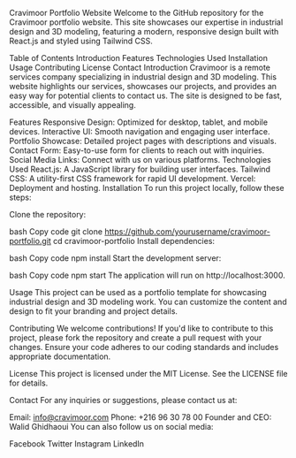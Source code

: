 Cravimoor Portfolio Website
Welcome to the GitHub repository for the Cravimoor portfolio website. This site showcases our expertise in industrial design and 3D modeling, featuring a modern, responsive design built with React.js and styled using Tailwind CSS.

Table of Contents
Introduction
Features
Technologies Used
Installation
Usage
Contributing
License
Contact
Introduction
Cravimoor is a remote services company specializing in industrial design and 3D modeling. This website highlights our services, showcases our projects, and provides an easy way for potential clients to contact us. The site is designed to be fast, accessible, and visually appealing.

Features
Responsive Design: Optimized for desktop, tablet, and mobile devices.
Interactive UI: Smooth navigation and engaging user interface.
Portfolio Showcase: Detailed project pages with descriptions and visuals.
Contact Form: Easy-to-use form for clients to reach out with inquiries.
Social Media Links: Connect with us on various platforms.
Technologies Used
React.js: A JavaScript library for building user interfaces.
Tailwind CSS: A utility-first CSS framework for rapid UI development.
Vercel: Deployment and hosting.
Installation
To run this project locally, follow these steps:

Clone the repository:

bash
Copy code
git clone https://github.com/yourusername/cravimoor-portfolio.git
cd cravimoor-portfolio
Install dependencies:

bash
Copy code
npm install
Start the development server:

bash
Copy code
npm start
The application will run on http://localhost:3000.

Usage
This project can be used as a portfolio template for showcasing industrial design and 3D modeling work. You can customize the content and design to fit your branding and project details.

Contributing
We welcome contributions! If you'd like to contribute to this project, please fork the repository and create a pull request with your changes. Ensure your code adheres to our coding standards and includes appropriate documentation.

License
This project is licensed under the MIT License. See the LICENSE file for details.

Contact
For any inquiries or suggestions, please contact us at:

Email: info@cravimoor.com
Phone: +216 96 30 78 00
Founder and CEO: Walid Ghidhaoui
You can also follow us on social media:

Facebook
Twitter
Instagram
LinkedIn
